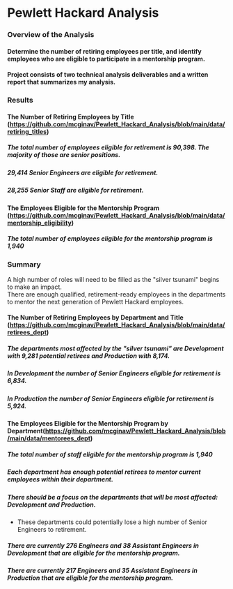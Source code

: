 # Pewlett Hackard Analysis
### Overview of the Analysis
#### Determine the number of retiring employees per title, and identify employees who are eligible to participate in a mentorship program. 
#### Project consists of two technical analysis deliverables and a written report that summarizes my analysis. 
### Results
#### The Number of Retiring Employees by Title (https://github.com/mcginav/Pewlett_Hackard_Analysis/blob/main/data/retiring_titles)
##### The total number of employees eligible for retirement is 90,398. The majority of those are senior positions.
##### 29,414 Senior Engineers are eligible for retirement.
##### 28,255 Senior Staff are eligible for retirement.
#### The Employees Eligible for the Mentorship Program (https://github.com/mcginav/Pewlett_Hackard_Analysis/blob/main/data/mentorship_eligibility)
##### The total number of employees eligible for the mentorship program is 1,940
### Summary
A high number of roles will need to be filled as the "silver tsunami" begins to make an impact.  
There are enough qualified, retirement-ready employees in the departments to mentor the 
next generation of Pewlett Hackard employees.
#### The Number of Retiring Employees by Department and Title (https://github.com/mcginav/Pewlett_Hackard_Analysis/blob/main/data/retirees_dept)
##### The departments most affected by the "silver tsunami" are Development with 9,281 potential retirees and Production with 8,174. 
##### In Development the number of Senior Engineers eligible for retirement is 6,834.
##### In Production the number of Senior Engineers eligible for retirement is 5,924.
#### The Employees Eligible for the Mentorship Program by Department(https://github.com/mcginav/Pewlett_Hackard_Analysis/blob/main/data/mentorees_dept)
##### The total number of staff eligible for the mentorship program is 1,940
##### Each department has enough potential retirees to mentor current employees within their department.
##### There should be a focus on the departments that will be most affected: Development and Production.
* These departments could potentially lose a high number of Senior Engineers to retirement.
##### There are currently 276 Engineers and 38 Assistant Engineers in Development that are eligible for the mentorship program.
##### There are currently 217 Engineers and 35 Assistant Engineers in Production that are eligible for the mentorship program.
